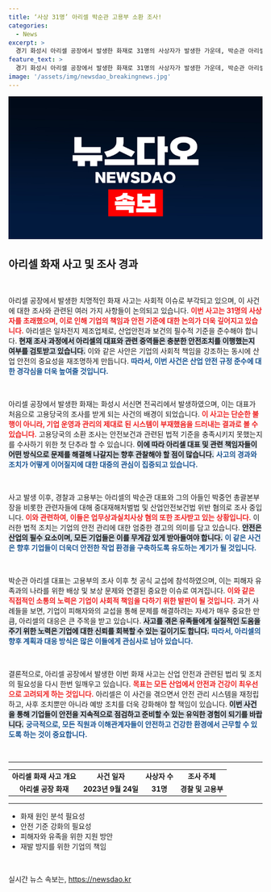 ```yaml
---
title: ‘사상 31명’ 아리셀 박순관 고용부 소환 조사!
categories:
  - News
excerpt: >
  경기 화성시 아리셀 공장에서 발생한 화재로 31명의 사상자가 발생한 가운데, 박순관 아리셀 대표가 고용당국의 소환 조사를 받았습니다. 안전조치 의무 위반과 관련해 경찰과 고용부가 수사를 진행 중입니다. 사건의 전말이 궁금하다면 클릭하세요!
feature_text: >
  경기 화성시 아리셀 공장에서 발생한 화재로 31명의 사상자가 발생한 가운데, 박순관 아리셀 대표가 고용당국의 소환 조사를 받았습니다. 안전조치 의무 위반과 관련해 경찰과 고용부가 수사를 진행 중입니다. 사건의 전말이 궁금하다면 클릭하세요!
image: '/assets/img/newsdao_breakingnews.jpg'
---
```


<p><img src="/assets/img/newsdao_breakingnews.jpg" alt="implanttips 속보" /></p>

<h2 data-ke-size="size26">아리셀 화재 사고 및 조사 경과</h2>

<p data-ke-size="size16">&nbsp;</p>

<p>아리셀 공장에서 발생한 치명적인 화재 사고는 사회적 이슈로 부각되고 있으며, 이 사건에 대한 조사와 관련된 여러 가지 사항들이 논의되고 있습니다. <b><span style="color: #ee2323;">이번 사고는 31명의 사상자를 초래했으며, 이로 인해 기업의 책임과 안전 기준에 대한 논의가 더욱 깊어지고 있습니다.</span></b> 아리셀은 일차전지 제조업체로, 산업안전과 보건의 필수적 기준을 준수해야 합니다. <b><span style="background-color: #21538527;">현재 조사 과정에서 아리셀의 대표와 관련 중역들은 충분한 안전조치를 이행했는지 여부를 검토받고 있습니다.</span></b> 이와 같은 사안은 기업의 사회적 책임을 강조하는 동시에 산업 안전의 중요성을 재조명하게 만듭니다. <b><span style="color: #1a5490;">따라서, 이번 사건은 산업 안전 규정 준수에 대한 경각심을 더욱 높여줄 것입니다.</span></b></p>

<p data-ke-size="size16">&nbsp;</p>

<p>아리셀 공장에서 발생한 화재는 화성시 서신면 전곡리에서 발생하였으며, 이는 대표가 처음으로 고용당국의 조사를 받게 되는 사건의 배경이 되었습니다. <b><span style="color: #ee2323;">이 사고는 단순한 불행이 아니라, 기업 운영과 관리의 제대로 된 시스템이 부재했음을 드러내는 결과로 볼 수 있습니다.</span></b> 고용당국의 소환 조사는 안전보건과 관련된 법적 기준을 충족시키지 못했는지를 수사하기 위한 첫 단추라 할 수 있습니다. <b><span style="background-color: #21538527;">이에 따라 아리셀 대표 및 관련 책임자들이 어떤 방식으로 문제를 해결해 나갈지는 향후 관찰해야 할 점이 많습니다.</span></b> <b><span style="color: #1a5490;">사고의 경과와 조치가 어떻게 이어질지에 대한 대중의 관심이 집중되고 있습니다.</span></b></p>

<p data-ke-size="size16">&nbsp;</p>

<p>사고 발생 이후, 경찰과 고용부는 아리셀의 박순관 대표와 그의 아들인 박중언 총괄본부장을 비롯한 관련자들에 대해 중대재해처벌법 및 산업안전보건법 위반 혐의로 조사 중입니다. <b><span style="color: #ee2323;">이와 관련하여, 이들은 업무상과실치사상 혐의 또한 조사받고 있는 상황입니다.</span></b> 이러한 법적 조치는 기업의 안전 관리에 대한 엄중한 경고의 의미를 담고 있습니다. <b><span style="background-color: #21538527;">안전은 산업의 필수 요소이며, 모든 기업들은 이를 무게감 있게 받아들여야 합니다.</span></b> <b><span style="color: #1a5490;">이 같은 사건은 향후 기업들이 더욱더 안전한 작업 환경을 구축하도록 유도하는 계기가 될 것입니다.</span></b></p>

<p data-ke-size="size16">&nbsp;</p>

<p>박순관 아리셀 대표는 고용부의 조사 이후 첫 공식 교섭에 참석하였으며, 이는 피해자 유족과의 나라를 위한 배상 및 보상 문제와 연결된 중요한 이슈로 여겨집니다. <b><span style="color: #ee2323;">이와 같은 직접적인 소통의 노력은 기업이 사회적 책임을 다하기 위한 발판이 될 것입니다.</span></b> 과거 사례들을 보면, 기업이 피해자와의 교섭을 통해 문제를 해결하려는 자세가 매우 중요한 만큼, 아리셀의 대응은 큰 주목을 받고 있습니다. <b><span style="background-color: #21538527;">사고를 겪은 유족들에게 실질적인 도움을 주기 위한 노력은 기업에 대한 신뢰를 회복할 수 있는 길이기도 합니다.</span></b> <b><span style="color: #1a5490;">따라서, 아리셀의 향후 계획과 대응 방식은 많은 이들에게 관심사로 남아 있습니다.</span></b></p>

<p data-ke-size="size16">&nbsp;</p>

<p>결론적으로, 아리셀 공장에서 발생한 이번 화재 사고는 산업 안전과 관련된 법리 및 조치의 필요성을 다시 한번 일깨우고 있습니다. <b><span style="color: #ee2323;">목표는 모든 산업에서 안전과 건강이 최우선으로 고려되게 하는 것입니다.</span></b> 아리셀은 이 사건을 겪으면서 안전 관리 시스템을 재정립하고, 사후 조치뿐만 아니라 예방 조치를 더욱 강화해야 할 책임이 있습니다. <b><span style="background-color: #21538527;">이번 사건을 통해 기업들이 안전을 지속적으로 점검하고 준비할 수 있는 유익한 경험이 되기를 바랍니다.</span></b> <b><span style="color: #1a5490;">궁극적으로, 모든 직원과 이해관계자들이 안전하고 건강한 환경에서 근무할 수 있도록 하는 것이 중요합니다.</span></b> </p>

<p data-ke-size="size16">&nbsp;</p>

<hr>

<table style="border-collapse: collapse; width: 100%;">
<tbody>
<tr>
<td style="text-align: center; height: 17px;"><b>아리셀 화재 사고 개요</b></td>
<td style="text-align: center; height: 17px;"><b>사건 일자</b></td>
<td style="text-align: center; height: 17px;"><b>사상자 수</b></td>
<td style="text-align: center; height: 17px;"><b>조사 주체</b></td>
</tr>
<tr>
<td style="text-align: center; height: 17px;"><b>아리셀 공장 화재</b></td>
<td style="text-align: center; height: 17px;"><b>2023년 9월 24일</b></td>
<td style="text-align: center; height: 17px;"><b>31명</b></td>
<td style="text-align: center; height: 17px;"><b>경찰 및 고용부</b></td>
</tr>
</tbody>
</table>

<hr>

<ul>
<li>화재 원인 분석 필요성</li>
<li>안전 기준 강화의 필요성</li>
<li>피해자와 유족을 위한 지원 방안</li>
<li>재발 방지를 위한 기업의 책임</li>
</ul> 

<p data-ke-size="size16">&nbsp;</p>
실시간 뉴스 속보는, <a href="https://newsdao.kr" rel="dofollow">https://newsdao.kr</a>


